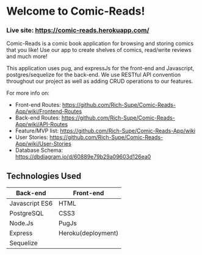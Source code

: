 # Welcome to Comic-Reads!

### Live site: https://comic-reads.herokuapp.com/

Comic-Reads is a comic book application for browsing and storing comics that you like! Use our app to create shelves of comics, read/write reviews and much more!

This application uses pug, and expressJs for the front-end and Javascript, postgres/sequelize for the back-end. We use RESTful API convention throughout our project as well as adding CRUD operations to our features.

For more info on:
* Front-end Routes: https://github.com/Rich-Supe/Comic-Reads-App/wiki/Frontend-Routes
* Back-end Routes: https://github.com/Rich-Supe/Comic-Reads-App/wiki/API-Routes
* Feature/MVP list: https://github.com/Rich-Supe/Comic-Reads-App/wiki
* User Stories: https://github.com/Rich-Supe/Comic-Reads-App/wiki/User-Stories
* Database Schema: https://dbdiagram.io/d/60889e79b29a09603d126ea0

## Technologies Used

| Back-end    | Front-end |
| ---      | ---       |
| Javascript ES6 | HTML |
| PostgreSQL     | CSS3 |
| Node.Js |   PugJs   |
| Express | Heroku(deployment) |
| Sequelize |  
